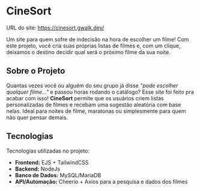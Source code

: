 # CineSort

URL do site: https://cinesort.gwalk.dev/

Um site para quem sofre de indecisão na hora de escolher um filme! Com este projeto, você cria suas próprias listas de filmes e, com um clique, deixamos o destino decidir qual será o próximo filme da sua noite.

## Sobre o Projeto

Quantas vezes você ou alguém do seu grupo já disse *"pode escolher qualquer filme..."* e passou horas rodando o catálogo? Esse site foi feito pra acabar com isso!
**CineSort** permite que os usuários criem listas personalizadas de filmes e recebam uma sugestão aleatória com base nelas. Ideal para noites de filme, maratonas ou simplesmente para quem não quer pensar demais.

## Tecnologias

Tecnologias utilizadas no projeto:

- **Frontend:** EJS + TailwindCSS
- **Backend:** NodeJs
- **Banco de Dados:** MySQL/MariaDB
- **API/Automação:** Cheerio + Axios para a pesquisa e dados dos filmes
